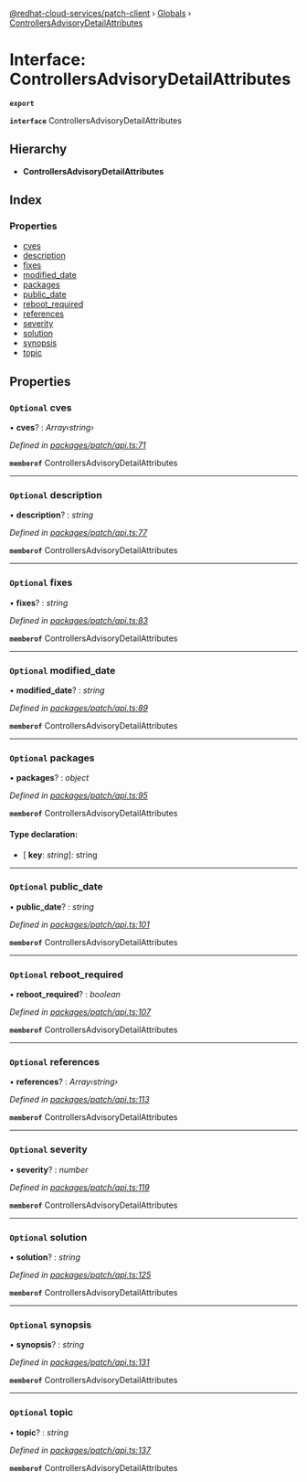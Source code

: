 [@redhat-cloud-services/patch-client](../README.md) › [Globals](../globals.md) › [ControllersAdvisoryDetailAttributes](controllersadvisorydetailattributes.md)

# Interface: ControllersAdvisoryDetailAttributes

**`export`** 

**`interface`** ControllersAdvisoryDetailAttributes

## Hierarchy

* **ControllersAdvisoryDetailAttributes**

## Index

### Properties

* [cves](controllersadvisorydetailattributes.md#optional-cves)
* [description](controllersadvisorydetailattributes.md#optional-description)
* [fixes](controllersadvisorydetailattributes.md#optional-fixes)
* [modified_date](controllersadvisorydetailattributes.md#optional-modified_date)
* [packages](controllersadvisorydetailattributes.md#optional-packages)
* [public_date](controllersadvisorydetailattributes.md#optional-public_date)
* [reboot_required](controllersadvisorydetailattributes.md#optional-reboot_required)
* [references](controllersadvisorydetailattributes.md#optional-references)
* [severity](controllersadvisorydetailattributes.md#optional-severity)
* [solution](controllersadvisorydetailattributes.md#optional-solution)
* [synopsis](controllersadvisorydetailattributes.md#optional-synopsis)
* [topic](controllersadvisorydetailattributes.md#optional-topic)

## Properties

### `Optional` cves

• **cves**? : *Array‹string›*

*Defined in [packages/patch/api.ts:71](https://github.com/RedHatInsights/javascript-clients/blob/6a9cdc7/packages/patch/api.ts#L71)*

**`memberof`** ControllersAdvisoryDetailAttributes

___

### `Optional` description

• **description**? : *string*

*Defined in [packages/patch/api.ts:77](https://github.com/RedHatInsights/javascript-clients/blob/6a9cdc7/packages/patch/api.ts#L77)*

**`memberof`** ControllersAdvisoryDetailAttributes

___

### `Optional` fixes

• **fixes**? : *string*

*Defined in [packages/patch/api.ts:83](https://github.com/RedHatInsights/javascript-clients/blob/6a9cdc7/packages/patch/api.ts#L83)*

**`memberof`** ControllersAdvisoryDetailAttributes

___

### `Optional` modified_date

• **modified_date**? : *string*

*Defined in [packages/patch/api.ts:89](https://github.com/RedHatInsights/javascript-clients/blob/6a9cdc7/packages/patch/api.ts#L89)*

**`memberof`** ControllersAdvisoryDetailAttributes

___

### `Optional` packages

• **packages**? : *object*

*Defined in [packages/patch/api.ts:95](https://github.com/RedHatInsights/javascript-clients/blob/6a9cdc7/packages/patch/api.ts#L95)*

**`memberof`** ControllersAdvisoryDetailAttributes

#### Type declaration:

* \[ **key**: *string*\]: string

___

### `Optional` public_date

• **public_date**? : *string*

*Defined in [packages/patch/api.ts:101](https://github.com/RedHatInsights/javascript-clients/blob/6a9cdc7/packages/patch/api.ts#L101)*

**`memberof`** ControllersAdvisoryDetailAttributes

___

### `Optional` reboot_required

• **reboot_required**? : *boolean*

*Defined in [packages/patch/api.ts:107](https://github.com/RedHatInsights/javascript-clients/blob/6a9cdc7/packages/patch/api.ts#L107)*

**`memberof`** ControllersAdvisoryDetailAttributes

___

### `Optional` references

• **references**? : *Array‹string›*

*Defined in [packages/patch/api.ts:113](https://github.com/RedHatInsights/javascript-clients/blob/6a9cdc7/packages/patch/api.ts#L113)*

**`memberof`** ControllersAdvisoryDetailAttributes

___

### `Optional` severity

• **severity**? : *number*

*Defined in [packages/patch/api.ts:119](https://github.com/RedHatInsights/javascript-clients/blob/6a9cdc7/packages/patch/api.ts#L119)*

**`memberof`** ControllersAdvisoryDetailAttributes

___

### `Optional` solution

• **solution**? : *string*

*Defined in [packages/patch/api.ts:125](https://github.com/RedHatInsights/javascript-clients/blob/6a9cdc7/packages/patch/api.ts#L125)*

**`memberof`** ControllersAdvisoryDetailAttributes

___

### `Optional` synopsis

• **synopsis**? : *string*

*Defined in [packages/patch/api.ts:131](https://github.com/RedHatInsights/javascript-clients/blob/6a9cdc7/packages/patch/api.ts#L131)*

**`memberof`** ControllersAdvisoryDetailAttributes

___

### `Optional` topic

• **topic**? : *string*

*Defined in [packages/patch/api.ts:137](https://github.com/RedHatInsights/javascript-clients/blob/6a9cdc7/packages/patch/api.ts#L137)*

**`memberof`** ControllersAdvisoryDetailAttributes
